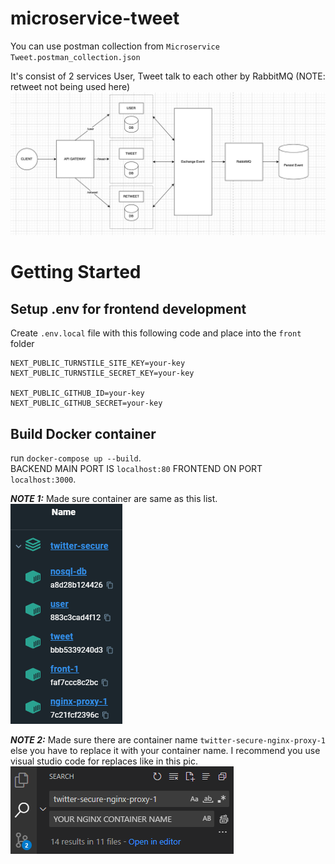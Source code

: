 # microservice-tweet


You can use postman collection from `Microservice Tweet.postman_collection.json`



It's consist of 2 services User, Tweet talk to each other by RabbitMQ
(NOTE: retweet not being used here)
![alt text](https://github.com/patkamon/microservice-tweet/blob/main/diagram.png)



# Getting Started      
## Setup .env for frontend development

Create `.env.local` file with this following code and place into the `front` folder

    NEXT_PUBLIC_TURNSTILE_SITE_KEY=your-key
    NEXT_PUBLIC_TURNSTILE_SECRET_KEY=your-key

    NEXT_PUBLIC_GITHUB_ID=your-key
    NEXT_PUBLIC_GITHUB_SECRET=your-key

## Build Docker container
run `docker-compose up --build`.  
BACKEND MAIN PORT IS `localhost:80`
FRONTEND ON PORT `localhost:3000`.   

***NOTE 1:*** Made sure container are same as this list.    
![alt text](https://github.com/patkamon/twitter-secure/blob/main/container-list.png)  

***NOTE 2:*** Made sure there are container name `twitter-secure-nginx-proxy-1` else you have to replace it with your container name. I recommend you use visual studio code for replaces like in this pic.    
![alt text](https://github.com/patkamon/twitter-secure/blob/main/name-change.png)
